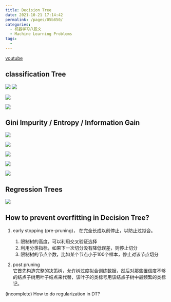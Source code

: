 ```yaml
---
title: Decision Tree
date: 2021-10-21 17:14:42
permalink: /pages/05b850/
categories:
  - 机器学习八股文
  - Machine Learning Problems
tags:
  - 
---
```


[youtube](https://www.youtube.com/watch?v=_L39rN6gz7Y)

## classification Tree
![](https://raw.githubusercontent.com/emmableu/image/master/202209211809589.png)
![](https://raw.githubusercontent.com/emmableu/image/master/202209211810180.png)

![](https://raw.githubusercontent.com/emmableu/image/master/202209211811045.png)

![](https://raw.githubusercontent.com/emmableu/image/master/202209211811207.png)

## Gini Impurity / Entropy / Information Gain

![](https://raw.githubusercontent.com/emmableu/image/master/202209211823400.png)

![](https://raw.githubusercontent.com/emmableu/image/master/202209211824229.png)

![](https://raw.githubusercontent.com/emmableu/image/master/202209211824180.png)

![](https://raw.githubusercontent.com/emmableu/image/master/202209211825366.png)

![](https://raw.githubusercontent.com/emmableu/image/master/202209211826108.png)

## Regression Trees
![](https://raw.githubusercontent.com/emmableu/image/master/202209212129496.png)



## How to prevent overfitting in Decision Tree?
1. early stopping (pre-pruning)， 在完全长成以前停止，以防止过拟合。
    1. 限制树的高度，可以利用交叉验证选择
    2. 利用分类指标，如果下一次切分没有降低误差，则停止切分
    3. 限制树的节点个数，比如某个节点小于100个样本，停止对该节点切分

2. post pruning  
它首先构造完整的决策树，允许树过度拟合训练数据，然后对那些置信度不够的结点子树用叶子结点来代替，该叶子的类标号用该结点子树中最频繁的类标记。


(incomplete) How to do regularization in DT? 
